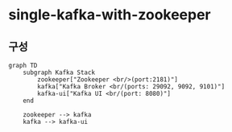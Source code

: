 # single-kafka-with-zookeeper

## 구성

```mermaid
graph TD
    subgraph Kafka Stack
        zookeeper["Zookeeper <br/>(port:2181)"]
        kafka["Kafka Broker <br/(ports: 29092, 9092, 9101)"]
        kafka-ui["Kafka UI <br/(port: 8080)"]
    end

    zookeeper --> kafka
    kafka --> kafka-ui
```
